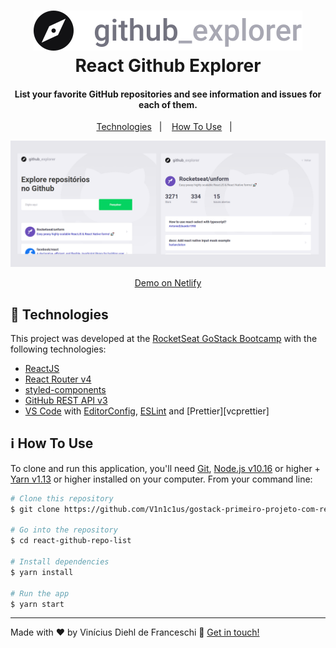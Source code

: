 <h1 align="center">
    <img alt="Covid-18 BR" src="https://github.com/V1n1c1us/gostack-primeiro-projeto-com-react/blob/master/src/assets/logo.svg"/>
    <br>
    React Github Explorer
</h1>

<h4 align="center">
  List your favorite GitHub repositories and see information and issues for each of them.
</h4>

<p align="center">
  <a href="#rocket-technologies">Technologies</a>&nbsp;&nbsp;&nbsp;|&nbsp;&nbsp;&nbsp;
  <a href="#information_source-how-to-use">How To Use</a>&nbsp;&nbsp;&nbsp;|&nbsp;&nbsp;&nbsp;
</p>

![App Screenshot](https://github.com/V1n1c1us/gostack-primeiro-projeto-com-react/blob/master/src/assets/img_readme.png)
<p align="center">
  <a href="https://vgitexplorer.netlify.app/" target="_blank">
    Demo on Netlify
  </a>
</p>

## :rocket: Technologies

This project was developed at the [RocketSeat GoStack Bootcamp](https://rocketseat.com.br/bootcamp) with the following technologies:

-  [ReactJS](https://reactjs.org/)
-  [React Router v4](https://github.com/ReactTraining/react-router)
-  [styled-components](https://www.styled-components.com/)
-  [GitHub REST API v3](https://developer.github.com/v3/)
-  [VS Code][vc] with [EditorConfig][vceditconfig], [ESLint][vceslint] and [Prettier][vcprettier]
  
## :information_source: How To Use

To clone and run this application, you'll need [Git](https://git-scm.com), [Node.js v10.16][nodejs] or higher + [Yarn v1.13][yarn] or higher installed on your computer. From your command line:

```bash
# Clone this repository
$ git clone https://github.com/V1n1c1us/gostack-primeiro-projeto-com-react.git

# Go into the repository
$ cd react-github-repo-list

# Install dependencies
$ yarn install

# Run the app
$ yarn start
```

---

Made with ♥ by Vinícius Diehl de Franceschi :wave: [Get in touch!](https://www.linkedin.com/in/vin%C3%ADcius-diehl-de-franceschi-8557b3130/)

[nodejs]: https://nodejs.org/
[yarn]: https://yarnpkg.com/
[vc]: https://code.visualstudio.com/
[vceditconfig]: https://marketplace.visualstudio.com/items?itemName=EditorConfig.EditorConfig
[vceslint]: https://marketplace.visualstudio.com/items?itemName=dbaeumer.vscode-eslint
